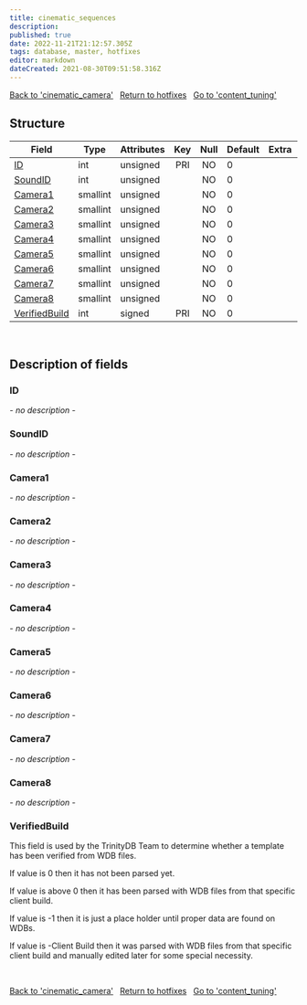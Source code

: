 ```yaml
---
title: cinematic_sequences
description: 
published: true
date: 2022-11-21T21:12:57.305Z
tags: database, master, hotfixes
editor: markdown
dateCreated: 2021-08-30T09:51:58.316Z
---
```


<a href="https://trinitycore.info/en/database/master/hotfixes/cinematic_camera" class="mt-5 v-btn v-btn--depressed v-btn--flat v-btn--outlined theme--light v-size--default darkblue--text text--lighten-3"><span class="v-btn__content"><i aria-hidden="true" class="v-icon notranslate v-icon--left mdi mdi-arrow-left theme--light"></i><span>Back to 'cinematic_camera'</span></span></a>&nbsp;&nbsp;&nbsp;<a href="https://trinitycore.info/en/database/master/hotfixes/home" class="mt-5 v-btn v-btn--depressed v-btn--flat v-btn--outlined theme--light v-size--default darkblue--text text--lighten-3"><span class="v-btn__content"><i aria-hidden="true" class="v-icon notranslate v-icon--left mdi mdi-home-outline theme--light"></i><span>Return to hotfixes</span></span></a>&nbsp;&nbsp;&nbsp;<a href="https://trinitycore.info/en/database/master/hotfixes/content_tuning" class="mt-5 v-btn v-btn--depressed v-btn--flat v-btn--outlined theme--light v-size--default darkblue--text text--lighten-3"><span class="v-btn__content"><span>Go to 'content_tuning'</span><i aria-hidden="true" class="v-icon notranslate v-icon--right mdi mdi-arrow-right theme--light"></i></span></a>

## Structure

| Field | Type | Attributes | Key | Null | Default | Extra | Comment |
| --- | --- | --- | :---: | :---: | --- | --- | --- |
| [ID](#id) | int | unsigned | PRI | NO | 0 |  |  |
| [SoundID](#soundid) | int | unsigned |  | NO | 0 |  |  |
| [Camera1](#camera1) | smallint | unsigned |  | NO | 0 |  |  |
| [Camera2](#camera2) | smallint | unsigned |  | NO | 0 |  |  |
| [Camera3](#camera3) | smallint | unsigned |  | NO | 0 |  |  |
| [Camera4](#camera4) | smallint | unsigned |  | NO | 0 |  |  |
| [Camera5](#camera5) | smallint | unsigned |  | NO | 0 |  |  |
| [Camera6](#camera6) | smallint | unsigned |  | NO | 0 |  |  |
| [Camera7](#camera7) | smallint | unsigned |  | NO | 0 |  |  |
| [Camera8](#camera8) | smallint | unsigned |  | NO | 0 |  |  |
| [VerifiedBuild](#verifiedbuild) | int | signed | PRI | NO | 0 |  |  |
&nbsp;
## Description of fields

### ID
*- no description -*
&nbsp;

### SoundID
*- no description -*
&nbsp;

### Camera1
*- no description -*
&nbsp;

### Camera2
*- no description -*
&nbsp;

### Camera3
*- no description -*
&nbsp;

### Camera4
*- no description -*
&nbsp;

### Camera5
*- no description -*
&nbsp;

### Camera6
*- no description -*
&nbsp;

### Camera7
*- no description -*
&nbsp;

### Camera8
*- no description -*
&nbsp;

### VerifiedBuild
This field is used by the TrinityDB Team to determine whether a template has been verified from WDB files.

If value is 0 then it has not been parsed yet.

If value is above 0 then it has been parsed with WDB files from that specific client build.

If value is -1 then it is just a place holder until proper data are found on WDBs.

If value is -Client Build then it was parsed with WDB files from that specific client build and manually edited later for some special necessity.

&nbsp;

<a href="https://trinitycore.info/en/database/master/hotfixes/cinematic_camera" class="mt-5 v-btn v-btn--depressed v-btn--flat v-btn--outlined theme--light v-size--default darkblue--text text--lighten-3"><span class="v-btn__content"><i aria-hidden="true" class="v-icon notranslate v-icon--left mdi mdi-arrow-left theme--light"></i><span>Back to 'cinematic_camera'</span></span></a>&nbsp;&nbsp;&nbsp;<a href="https://trinitycore.info/en/database/master/hotfixes/home" class="mt-5 v-btn v-btn--depressed v-btn--flat v-btn--outlined theme--light v-size--default darkblue--text text--lighten-3"><span class="v-btn__content"><i aria-hidden="true" class="v-icon notranslate v-icon--left mdi mdi-home-outline theme--light"></i><span>Return to hotfixes</span></span></a>&nbsp;&nbsp;&nbsp;<a href="https://trinitycore.info/en/database/master/hotfixes/content_tuning" class="mt-5 v-btn v-btn--depressed v-btn--flat v-btn--outlined theme--light v-size--default darkblue--text text--lighten-3"><span class="v-btn__content"><span>Go to 'content_tuning'</span><i aria-hidden="true" class="v-icon notranslate v-icon--right mdi mdi-arrow-right theme--light"></i></span></a>

